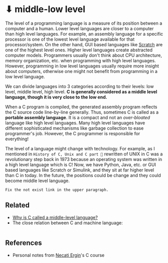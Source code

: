 # ⬇ middle-low level

The level of a programming language is a measure of its position between a
computer and a human. Lower level languages are closer to a computer than high
level languages. For example, an assembly language for a specific processor is
one of the lowest level language available for that processor/system. On the
other hand, GUI based languages like
[Scratch](https://en.wikipedia.org/wiki/Scratch_(programming_language)) are
one of the highest level ones. Higher level languages create abstracted computer
models. Programmers usually don't think about CPU architecture, memory
organization, etc. when programming with high level languages. However,
programming in low level languages usually require more insight about computers,
otherwise one might not benefit from programming in a low level language.

We can divide languages into 3 categories according to their levels: low level,
middle level, high level. **C is generally considered as a middle level
language, though it is very close to the low end.**

When a C program is compiled, the generated assembly program reflects the C
source code line-by-line generally. Thus, sometimes C is called as a **portable
assembly language**. It is a compact and not an *over-bloated* language like
high level languages. Many high level languages have different sophisticated
mechanisms like garbage collection to ease programmer's job. However, the C
programmer is responsible for everything!

The level of a language might change with technology. For example, as I
mentioned in `History of C, Unix and C part 🔗` rewritten of UNIX in C was a
revolutionary step back in 1973 because an operating system was written in a
high level language which is C! Now, we have Python, Java, etc. or GUI based
languages like Scratch or Simulink, and they sit at far higher level than C in
today. In the future, the positions could be change and they could become middle
level language.

```{todo}
Fix the not exist link in the upper paragraph.
```

## Related

- [Why is C called a middle-level
  language?](https://www.quora.com/Why-is-C-called-a-middle-level-language)
- The close relation between C and machine language:

```{youtube} yOyaJXpAYZQ
```

## References

- Personal notes from [Necati Ergin](https://github.com/necatiergin)'s C course
